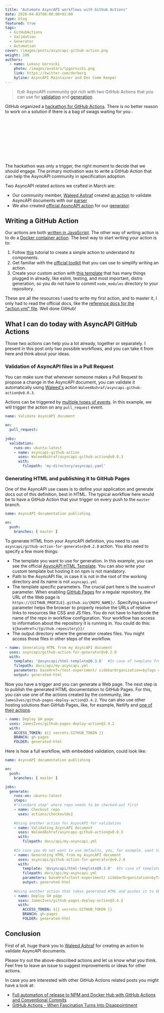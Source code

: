 ```yaml
---
title: "Automate AsyncAPI workflows with Github Actions"
date: 2020-04-02T06:00:00+01:00
type: blog
featured: true
tags:
  - GitHubActions
  - Validation
  - Generator
  - Automation
cover: /images/posts/asyncapi-github-action.png
weight: 100
authors:
  - name: Lukasz Gornicki
    photo: /images/avatars/lpgornicki.png
    link: https://twitter.com/derberq
    byline: AsyncAPI Maintainer and Dev Comm Keeper
---
```


> tl;dr
AsyncAPI community got rich with two GitHub Actions that you can use for [validation](https://github.com/marketplace/actions/asyncapi-github-action) and [generation](https://github.com/marketplace/actions/generator-for-asyncapi-documents).

GitHub organized a [hackathon for GitHub Actions](https://githubhackathon.com/#hackathon). There is no better reason to work on a solution if there is a bag of swags waiting for you <img alt="" style="width: 4%;margin: auto;" src="https://emojis.slackmojis.com/emojis/images/1463602125/429/troll.png">

The hackathon was only a trigger, the right moment to decide that we should engage. The primary motivation was to write a GitHub Action that can help the AsyncAPI community in specification adoption.

Two AsyncAPI related actions we crafted in March are:

- Our community member, [Waleed Ashraf](https://twitter.com/WaleedAshraf01/) created [an action](https://github.com/marketplace/actions/asyncapi-github-action) to validate AsyncAPI documents with our [parser](https://github.com/asyncapi/parser-js/)
- We also created [official AsyncAPI action](https://github.com/marketplace/actions/generator-for-asyncapi-documents) for our [generator](https://github.com/asyncapi/generator/).

## Writing a GitHub Action

Our actions are both [written in JavaScript](https://help.github.com/en/actions/building-actions/creating-a-javascript-action). The other way of writing action is to do a [Docker container action](https://help.github.com/en/actions/building-actions/creating-a-docker-container-action). The best way to start writing your action is to:

1. Follow [this](https://help.github.com/en/actions/building-actions/creating-a-javascript-action) tutorial to create a simple action to understand its components.
1. Get familiar with the [official toolkit](https://github.com/actions/toolkit) that you can use to simplify writing an action. 
1. Create your custom action with [this template](https://github.com/actions/javascript-action) that has many things plugged in already, like eslint, testing, and most important, distro generation, so you do not have to commit `node_modules` directory to your repository.

These are all the resources I used to write my first action, and to master it, I only had to read the official docs, like the [reference docs for the "action.yml" file](https://help.github.com/en/actions/building-actions/metadata-syntax-for-github-actions). Well done GitHub!

## What I can do today with AsyncAPI GitHub Actions

Those two actions can help you a lot already, together or separately. I present in this post only two possible workflows, and you can take it from here and think about your ideas.

### Validation of AsyncAPI files in a Pull Request

You can make sure that whenever someone makes a Pull Request to propose a change in the AsyncAPI document, you can validate it automatically using [Waleed's](https://twitter.com/WaleedAshraf01/) action `WaleedAshraf/asyncapi-github-action@v0.0.3`.

Actions can be triggered by [multiple types of events](https://help.github.com/en/actions/reference/workflow-syntax-for-github-actions). In this example, we will trigger the action on any `pull_request` event.

```yaml
name: Validate AsyncAPI document

on:
  pull_request:
  
jobs:
  validation:
    runs-on: ubuntu-latest
    - name: asyncapi-github-action
      uses: WaleedAshraf/asyncapi-github-action@v0.0.3
      with:
        filepath: 'my-directory/asyncapi.yaml'
```

### Generating HTML and publishing it to GitHub Pages

One of the AsyncAPI use cases is to define your application and generate docs out of this definition, best in HTML. The typical workflow here would be to have a GitHub Action that your trigger on every push to the `master` branch. 

```yaml
name: AsyncAPI documentation publishing

on:
  push:
    branches: [ master ]
```

To generate HTML from your AsyncAPI definition, you need to use `asyncapi/github-action-for-generator@v0.2.0` action. You also need to specify a few more things:

- The template you want to use for generation. In this example, you can see the official [AsyncAPI HTML Template](https://github.com/asyncapi/html-template). You can also write your custom template but hosting it on npm is not mandatory.
- Path to the AsyncAPI file, in case it is not in the root of the working directory and its name is not `asyncapi.yml`
- The template specific parameters. The crucial part here is the `baseHref` parameter. When enabling [GitHub Pages](https://pages.github.com/) for a regular repository, the URL of the Web page is `https://{GITHUB_PROFILE}.github.io/{REPO_NAME}/`. Specifying `baseHref` parameter helps the browser to properly resolve the URLs of relative links to resources like CSS and JS files. You do not have to hardcode the name of the repo in workflow configuration. Your workflow has access to information about the repository it is running in. You could do this: `${baseHref=/{github.repository}}/`
- The output directory where the generator creates files. You might access those files in other steps of the workflow. 

```yaml
- name: Generating HTML from my AsyncAPI document
  uses: asyncapi/github-action-for-generator@v0.2.0
  with:
    template: '@asyncapi/html-template@0.3.0'  #In case of template from npm, because of @ it must be in quotes
    filepath: docs/api/my-asyncapi.yml
    parameters: baseHref=/test-experiment/ sidebarOrganization=byTags #space separated list of key/values
    output: generated-html
```

Now you have a trigger and you can generate a Web page. The next step is to publish the generated HTML documentation to GitHub Pages. For this, you can use one of the actions created by the community, like `JamesIves/github-pages-deploy-action@3.4.2`. You can also use other hosting solutions than GitHub Pages, like, for example, Netlify and [one of their actions](https://github.com/netlify/actions/tree/master/cli).

```yaml
- name: Deploy GH page
  uses: JamesIves/github-pages-deploy-action@3.4.2
  with:
    ACCESS_TOKEN: ${{ secrets.GITHUB_TOKEN }}
    BRANCH: gh-pages
    FOLDER: generated-html
```

Here is how a full workflow, with embedded validation, could look like:

```yaml
name: AsyncAPI documentation publishing

on:
  push:
    branches: [ master ]

jobs:
  generate:
    runs-on: ubuntu-latest
    steps:
    #"standard step" where repo needs to be checked-out first
    - name: Checkout repo
      uses: actions/checkout@v2
      
    #Using another action for AsyncAPI for validation
    - name: Validating AsyncAPI document
      uses: WaleedAshraf/asyncapi-github-action@v0.0.3
      with:
        filepath: docs/api/my-asyncapi.yml
      
    #In case you do not want to use defaults, you, for example, want to use a different template
    - name: Generating HTML from my AsyncAPI document
      uses: asyncapi/github-action-for-generator@v0.2.0
      with:
        template: '@asyncapi/html-template@0.3.0'  #In case of template from npm, because of @ it must be in quotes
        filepath: docs/api/my-asyncapi.yml
        parameters: baseHref=/test-experiment/ sidebarOrganization=byTags #space separated list of key/values
        output: generated-html
      
    #Using another action that takes generated HTML and pushes it to GH Pages
    - name: Deploy GH page
      uses: JamesIves/github-pages-deploy-action@3.4.2
      with:
        ACCESS_TOKEN: ${{ secrets.GITHUB_TOKEN }}
        BRANCH: gh-pages
        FOLDER: generated-html
```

## Conclusion

First of all, huge thank you to [Waleed Ashraf](https://twitter.com/WaleedAshraf01/) for creating an action to validate AsyncAPI documents.

Please try out the above-described actions and let us know what you think. Feel free to leave an issue to suggest improvements or ideas for other actions. 

In case you are interested with other GitHub Actions related posts you might have a look at:

- [Full automation of release to NPM and Docker Hub with GitHub Actions and Conventional Commits](/blog/automated-releases/)
- [GitHub Actions - When Fascination Turns Into Disappointment](https://dev.to/derberg/github-actions-when-fascination-turns-into-disappointment-4d75)
